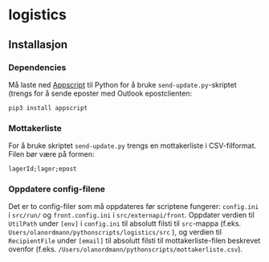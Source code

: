 # logistics

## Installasjon

### Dependencies

Må laste ned [Appscript](https://appscript.sourceforge.io/) til Python for å bruke `send-update.py`-skriptet (trengs for å sende eposter med Outlook epostclienten:

`pip3 install appscript`

### Mottakerliste

For å bruke skriptet `send-update.py` trengs en mottakerliste i CSV-filformat. Filen bør være på formen:

`lagerId;lager;epost`

### Oppdatere config-filene

Det er to config-filer som må oppdateres før scriptene fungerer: `config.ini` i `src/run/` og `front.config.ini` i `src/externapi/front`. Oppdater verdien til `UtilPath` under `[env]` i `config.ini` til absolutt filsti til `src`-mappa (f.eks. `Users/olanordmann/pythonscripts/logistics/src`
), og verdien til `RecipientFile` under `[email]` til absolutt filsti til mottakerliste-filen beskrevet ovenfor (f.eks. `/Users/olanordmann/pythonscripts/mottakerliste.csv`).

